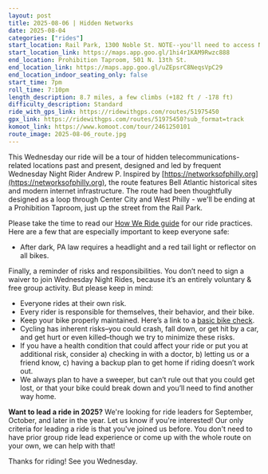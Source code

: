 ```yaml
---
layout: post
title: 2025-08-06 | Hidden Networks
date: 2025-08-04
categories: ["rides"]
start_location: Rail Park, 1300 Noble St. NOTE--you'll need to access Noble Street from Broad or 12th St.
start_location_link: https://maps.app.goo.gl/1hi4r1KAM9Rwzc888
end_location: Prohibition Taproom, 501 N. 13th St.
end_location_link: https://maps.app.goo.gl/uZEpsrC8NeqsVpC29
end_location_indoor_seating_only: false
start_time: 7pm
roll_time: 7:10pm
length_description: 8.7 miles, a few climbs (+182 ft / -178 ft)
difficulty_description: Standard
ride_with_gps_link: https://ridewithgps.com/routes/51975450
gpx_link: https://ridewithgps.com/routes/51975450?sub_format=track
komoot_link: https://www.komoot.com/tour/2461250101
route_image: 2025-08-06_route.jpg
---
```


This Wednesday our ride will be a tour of hidden telecommunications-related locations past and present, designed and led by frequent Wednesday Night Rider Andrew P. Inspired by [https://networksofphilly.org](https://networksofphilly.org), the route features Bell Atlantic historical sites and modern internet infrastructure. The route had been thoughtfully designed as a loop through Center City and West Philly - we'll be ending at a Prohibition Taproom, just up the street from the Rail Park.

Please take the time to read our [How We Ride guide](/how-we-ride) for our ride practices. Here are a few that are especially important to keep everyone safe:

* After dark, PA law requires a headlight and a red tail light or reflector on all bikes.

Finally, a reminder of risks and responsibilities. You don’t need to sign a waiver to join Wednesday Night Rides, because it’s an entirely voluntary & free group activity. But please keep in mind:

* Everyone rides at their own risk.
* Every rider is responsible for themselves, their behavior, and their bike.
* Keep your bike properly maintained. Here’s a link to a [basic bike check](https://bikepgh.org/2017/03/09/bike-video-abc-quick-check/).
* Cycling has inherent risks–you could crash, fall down, or get hit by a car, and get hurt or even killed–though we try to minimize these risks.
* If you have a health condition that could affect your ride or put you at additional risk, consider a) checking in with a doctor, b) letting us or a friend know, c) having a backup plan to get home if riding doesn’t work out.
* We always plan to have a sweeper, but can’t rule out that you could get lost, or that your bike could break down and you’ll need to find another way home.

**Want to lead a ride in 2025?** We're looking for ride leaders for September, October, and later in the year. Let us know if you're interested! Our only criteria for leading a ride is that you've joined us before. You don't need to have prior group ride lead experience or come up with the whole route on your own, we can help with that!

Thanks for riding! See you Wednesday.

